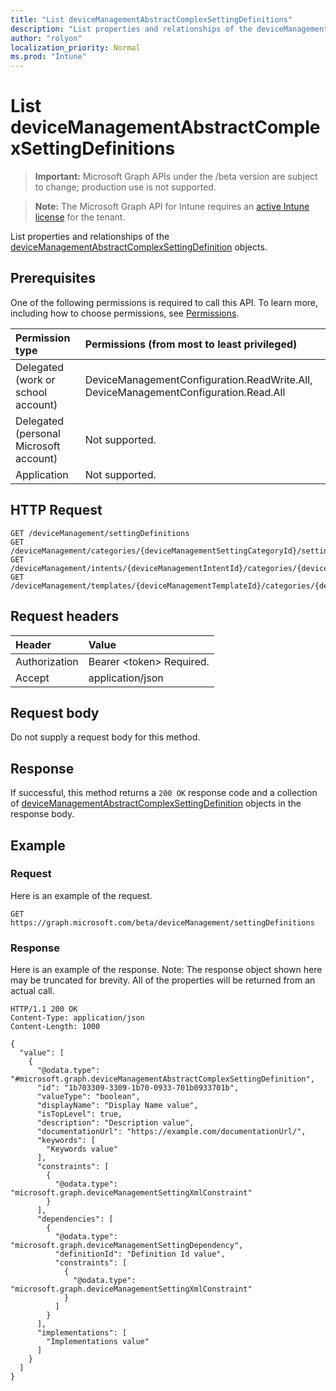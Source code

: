 ```yaml
---
title: "List deviceManagementAbstractComplexSettingDefinitions"
description: "List properties and relationships of the deviceManagementAbstractComplexSettingDefinition objects."
author: "rolyon"
localization_priority: Normal
ms.prod: "Intune"
---
```


# List deviceManagementAbstractComplexSettingDefinitions

> **Important:** Microsoft Graph APIs under the /beta version are subject to change; production use is not supported.

> **Note:** The Microsoft Graph API for Intune requires an [active Intune license](https://go.microsoft.com/fwlink/?linkid=839381) for the tenant.

List properties and relationships of the [deviceManagementAbstractComplexSettingDefinition](../resources/intune-deviceintent-devicemanagementabstractcomplexsettingdefinition.md) objects.

## Prerequisites
One of the following permissions is required to call this API. To learn more, including how to choose permissions, see [Permissions](/graph/permissions-reference).

|Permission type|Permissions (from most to least privileged)|
|:---|:---|
|Delegated (work or school account)|DeviceManagementConfiguration.ReadWrite.All, DeviceManagementConfiguration.Read.All|
|Delegated (personal Microsoft account)|Not supported.|
|Application|Not supported.|

## HTTP Request
<!-- {
  "blockType": "ignored"
}
-->
``` http
GET /deviceManagement/settingDefinitions
GET /deviceManagement/categories/{deviceManagementSettingCategoryId}/settingDefinitions
GET /deviceManagement/intents/{deviceManagementIntentId}/categories/{deviceManagementIntentSettingCategoryId}/settingDefinitions
GET /deviceManagement/templates/{deviceManagementTemplateId}/categories/{deviceManagementTemplateSettingCategoryId}/settingDefinitions
```

## Request headers
|Header|Value|
|:---|:---|
|Authorization|Bearer &lt;token&gt; Required.|
|Accept|application/json|

## Request body
Do not supply a request body for this method.

## Response
If successful, this method returns a `200 OK` response code and a collection of [deviceManagementAbstractComplexSettingDefinition](../resources/intune-deviceintent-devicemanagementabstractcomplexsettingdefinition.md) objects in the response body.

## Example

### Request
Here is an example of the request.
``` http
GET https://graph.microsoft.com/beta/deviceManagement/settingDefinitions
```

### Response
Here is an example of the response. Note: The response object shown here may be truncated for brevity. All of the properties will be returned from an actual call.
``` http
HTTP/1.1 200 OK
Content-Type: application/json
Content-Length: 1000

{
  "value": [
    {
      "@odata.type": "#microsoft.graph.deviceManagementAbstractComplexSettingDefinition",
      "id": "1b703309-3309-1b70-0933-701b0933701b",
      "valueType": "boolean",
      "displayName": "Display Name value",
      "isTopLevel": true,
      "description": "Description value",
      "documentationUrl": "https://example.com/documentationUrl/",
      "keywords": [
        "Keywords value"
      ],
      "constraints": [
        {
          "@odata.type": "microsoft.graph.deviceManagementSettingXmlConstraint"
        }
      ],
      "dependencies": [
        {
          "@odata.type": "microsoft.graph.deviceManagementSettingDependency",
          "definitionId": "Definition Id value",
          "constraints": [
            {
              "@odata.type": "microsoft.graph.deviceManagementSettingXmlConstraint"
            }
          ]
        }
      ],
      "implementations": [
        "Implementations value"
      ]
    }
  ]
}
```




